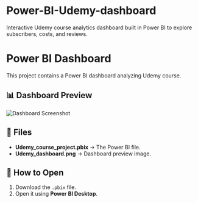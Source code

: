 # Power-BI-Udemy-dashboard
Interactive Udemy course analytics dashboard built in Power BI to explore subscribers, costs, and reviews.
# Power BI Dashboard

This project contains a Power BI dashboard analyzing Udemy course.

## 📊 Dashboard Preview
![Dashboard Screenshot](<img width="1361" height="766" alt="Udemy_dashboard" src="https://github.com/user-attachments/assets/c549ba3c-fa17-484a-869f-6c16405c8b07" />
)

## 📁 Files
- **Udemy_course_project.pbix** → The Power BI file.
- **Udemy_dashboard.png** → Dashboard preview image.

## 🚀 How to Open
1. Download the `.pbix` file.
2. Open it using **Power BI Desktop**.

